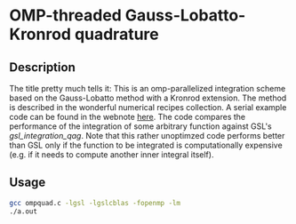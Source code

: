 # OMP-threaded Gauss-Lobatto-Kronrod quadrature 

## Description
The title pretty much tells it: This is an omp-parallelized integration scheme based on the Gauss-Lobatto method with a Kronrod extension.
The method is described in the wonderful numerical recipes collection.
A serial example code can be found in the webnote [here](http://numerical.recipes/webnotes/nr3web4.pdf).
The code compares the performance of the integration of some arbitrary function against GSL's *gsl_integration_qag*.
Note that this rather unoptimzed code performs better than  GSL only if the function to be integrated is computationally expensive (e.g. if it needs to compute another inner integral itself).

## Usage
```bash
gcc ompquad.c -lgsl -lgslcblas -fopenmp -lm
./a.out
